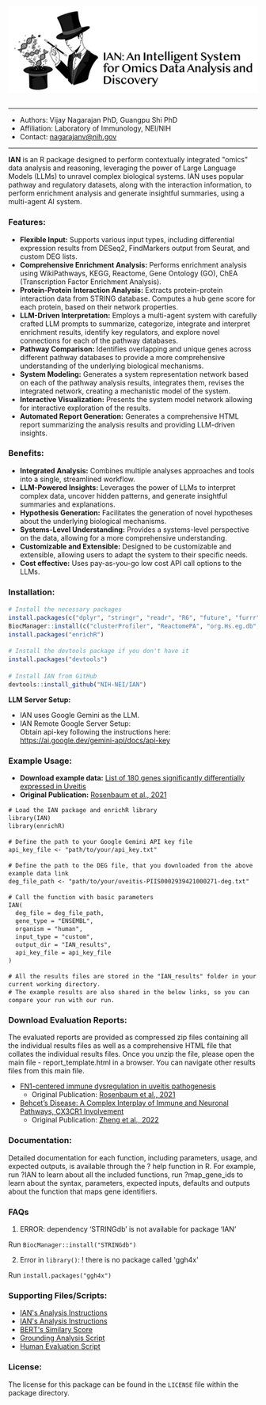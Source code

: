 <img align="left" src="inst/docs/ian-logo-b.png"/>&nbsp;

------------
- Authors: Vijay Nagarajan PhD, Guangpu Shi PhD
- Affiliation: Laboratory of Immunology, NEI/NIH
- Contact: nagarajanv@nih.gov
------------
**IAN** is an R package designed to perform contextually integrated "omics" data analysis and reasoning, leveraging the power of Large Language Models (LLMs) to unravel complex biological systems. IAN uses popular pathway and regulatory datasets, along with the interaction information, to perform enrichment analysis and generate insightful summaries, using a multi-agent AI system.

### **Features:**

*   **Flexible Input:** Supports various input types, including differential expression results from DESeq2, FindMarkers output from Seurat, and custom DEG lists.
*   **Comprehensive Enrichment Analysis:** Performs enrichment analysis using WikiPathways, KEGG, Reactome, Gene Ontology (GO), ChEA (Transcription Factor Enrichment Analysis).
*   **Protein-Protein Interaction Analysis:** Extracts protein-protein interaction data from STRING database. Computes a hub gene score for each protein, based on their network properties.
*   **LLM-Driven Interpretation:** Employs a multi-agent system with carefully crafted LLM prompts to summarize, categorize, integrate and interpret enrichment results, identify key regulators, and explore novel connections for each of the pathway databases.
*   **Pathway Comparison:** Identifies overlapping and unique genes across different pathway databases to provide a more comprehensive understanding of the underlying biological mechanisms.
*   **System Modeling:** Generates a system representation network based on each of the pathway analysis results, integrates them, revises the integrated network, creating a mechanistic model of the system.
*   **Interactive Visualization:** Presents the system model network allowing for interactive exploration of the results.
*   **Automated Report Generation:** Generates a comprehensive HTML report summarizing the analysis results and providing LLM-driven insights.

### **Benefits:**

*   **Integrated Analysis:** Combines multiple analyses approaches and tools into a single, streamlined workflow.
*   **LLM-Powered Insights:** Leverages the power of LLMs to interpret complex data, uncover hidden patterns, and generate insightful summaries and explanations.
*   **Hypothesis Generation:** Facilitates the generation of novel hypotheses about the underlying biological mechanisms.
*   **Systems-Level Understanding:** Provides a systems-level perspective on the data, allowing for a more comprehensive understanding.
*   **Customizable and Extensible:** Designed to be customizable and extensible, allowing users to adapt the system to their specific needs.
*   **Cost effective:** Uses pay-as-you-go low cost API call options to the LLMs.


### **Installation:**

```R
# Install the necessary packages
install.packages(c("dplyr", "stringr", "readr", "R6", "future", "furrr", "progressr", "httr", "plyr", "rmarkdown", "visNetwork", "igraph", "devtools", "ggh4x"))
BiocManager::install(c("clusterProfiler", "ReactomePA", "org.Hs.eg.db", "org.Mm.eg.db", "STRINGdb"))
install.packages("enrichR")

# Install the devtools package if you don't have it
install.packages("devtools")

# Install IAN from GitHub
devtools::install_github("NIH-NEI/IAN")

```

**LLM Server Setup:**
* IAN uses Google Gemini as the LLM.
* IAN Remote Google Server Setup: <br>
Obtain api-key following the instructions here:
https://ai.google.dev/gemini-api/docs/api-key

### **Example Usage:**

* **Download example data:** [List of 180 genes significantly differentially expressed in Uveitis](inst/docs/uveitis-PIIS0002939421000271-deg.txt)
* **Original Publication:** [Rosenbaum et al., 2021](https://pmc.ncbi.nlm.nih.gov/articles/PMC8286715/)


```
# Load the IAN package and enrichR library
library(IAN)
library(enrichR)

# Define the path to your Google Gemini API key file
api_key_file <- "path/to/your/api_key.txt"

# Define the path to the DEG file, that you downloaded from the above example data link
deg_file_path <- "path/to/your/uveitis-PIIS0002939421000271-deg.txt"

# Call the function with basic parameters
IAN(
  deg_file = deg_file_path,
  gene_type = "ENSEMBL",
  organism = "human",
  input_type = "custom",
  output_dir = "IAN_results",
  api_key_file = api_key_file
)

# All the results files are stored in the "IAN_results" folder in your current working directory.
# The example results are also shared in the below links, so you can compare your run with our run.
```

### **Download Evaluation Reports:**
The evaluated reports are provided as compressed zip files containing all the individual results files as well as a comprehensive HTML file that collates the individual results files. Once you unzip the file, please open the main file - report_template.html in a browser. You can navigate other results files from this main file.
* [FN1-centered immune dysregulation in uveitis pathogenesis](inst/docs/ian-uv.zip)
  - Original Publication: [Rosenbaum et al., 2021](https://pmc.ncbi.nlm.nih.gov/articles/PMC8286715/)
* [Behcet’s Disease: A Complex Interplay of Immune and Neuronal Pathways, CX3CR1 Involvement](inst/docs/ian-bd.zip)
  - Original Publication: [Zheng et al., 2022](https://pmc.ncbi.nlm.nih.gov/articles/PMC9245671/)

### **Documentation:**

Detailed documentation for each function, including parameters, usage, and expected outputs, is available through the ? help function in R. For example, run ?IAN to learn about all the included functions, run ?map_gene_ids to learn about the syntax, parameters, expected inputs, defaults and outputs about the function that maps gene identifiers.

### **FAQs**
1. ERROR: dependency ‘STRINGdb’ is not available for package ‘IAN’

  Run ```BiocManager::install("STRINGdb")```

2. Error in `library()`: ! there is no package called 'ggh4x'

  Run ```install.packages("ggh4x")```


### **Supporting Files/Scripts:**
- [IAN's Analysis Instructions](inst/docs/analysis_instructions.md)
- [IAN's Analysis Instructions](inst/docs/analysis_parameters.md)
- [BERT's Similary Score](inst/docs/bert-similarity.py)
- [Grounding Analysis Script](inst/docs/ground.R)
- [Human Evaluation Script](inst/docs/human-evaluation-plots.R)

### **License:**

The license for this package can be found in the `LICENSE` file within the package directory.

